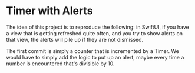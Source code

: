 #  Timer with Alerts

The idea of this project is to reproduce the following: in SwiftUI, if you have a view that is getting refreshed quite often, and you try to show alerts on that view, the alerts will pile up if they are not dismissed.

The first commit is simply a counter that is incremented by a Timer. We would have to simply add the logic to put up an alert, maybe every time a number is encountered that's divisible by 10.

